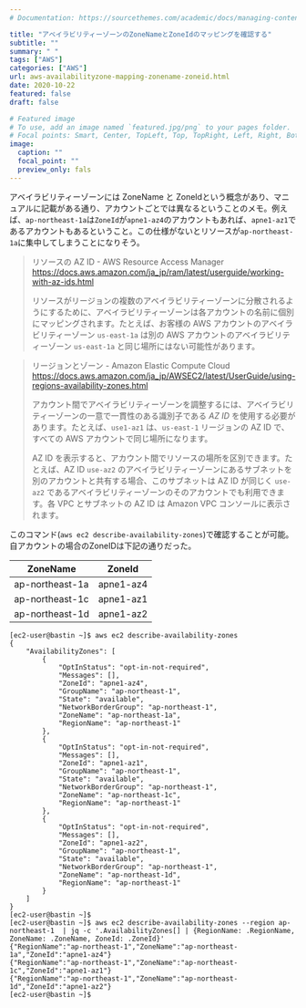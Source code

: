```yaml
---
# Documentation: https://sourcethemes.com/academic/docs/managing-content/

title: "アベイラビリティーゾーンのZoneNameとZoneIdのマッピングを確認する"
subtitle: ""
summary: " "
tags: ["AWS"]
categories: ["AWS"]
url: aws-availabilityzone-mapping-zonename-zoneid.html
date: 2020-10-22
featured: false
draft: false

# Featured image
# To use, add an image named `featured.jpg/png` to your pages folder.
# Focal points: Smart, Center, TopLeft, Top, TopRight, Left, Right, BottomLeft, Bottom, BottomRight.
image:
  caption: ""
  focal_point: ""
  preview_only: fals
---
```


アベイラビリティーゾーンには ZoneName と  ZoneIdという概念があり、マニュアルに記載がある通り、アカウントごとでは異なるということのメモ。例えば、`ap-northeast-1a`は`ZoneId`が`apne1-az4`のアカウントもあれば、`apne1-az1`であるアカウントもあるということ。この仕様がないとリソースが`ap-northeast-1a`に集中してしまうことになりそう。

> リソースの AZ ID - AWS Resource Access Manager https://docs.aws.amazon.com/ja_jp/ram/latest/userguide/working-with-az-ids.html
>
> リソースがリージョンの複数のアベイラビリティーゾーンに分散されるようにするために、アベイラビリティーゾーンは各アカウントの名前に個別にマッピングされます。たとえば、お客様の AWS アカウントのアベイラビリティーゾーン `us-east-1a` は別の AWS アカウントのアベイラビリティーゾーン `us-east-1a` と同じ場所にはない可能性があります。

> リージョンとゾーン - Amazon Elastic Compute Cloud https://docs.aws.amazon.com/ja_jp/AWSEC2/latest/UserGuide/using-regions-availability-zones.html
>
> アカウント間でアベイラビリティーゾーンを調整するには、アベイラビリティーゾーンの一意で一貫性のある識別子である *AZ ID* を使用する必要があります。たとえば、`use1-az1` は、`us-east-1` リージョンの AZ ID で、すべての AWS アカウントで同じ場所になります。
>
> AZ ID を表示すると、アカウント間でリソースの場所を区別できます。たとえば、AZ ID `use-az2` のアベイラビリティーゾーンにあるサブネットを別のアカウントと共有する場合、このサブネットは AZ ID が同じく `use-az2` であるアベイラビリティーゾーンのそのアカウントでも利用できます。各 VPC とサブネットの AZ ID は Amazon VPC コンソールに表示されます。

このコマンド(`aws ec2 describe-availability-zones`)で確認することが可能。自アカウントの場合のZoneIDは下記の通りだった。

| ZoneName        | ZoneId    |
| --------------- | --------- |
| ap-northeast-1a | apne1-az4 |
| ap-northeast-1c | apne1-az1 |
| ap-northeast-1d | apne1-az2 |

```
[ec2-user@bastin ~]$ aws ec2 describe-availability-zones
{
    "AvailabilityZones": [
        {
            "OptInStatus": "opt-in-not-required", 
            "Messages": [], 
            "ZoneId": "apne1-az4", 
            "GroupName": "ap-northeast-1", 
            "State": "available", 
            "NetworkBorderGroup": "ap-northeast-1", 
            "ZoneName": "ap-northeast-1a", 
            "RegionName": "ap-northeast-1"
        }, 
        {
            "OptInStatus": "opt-in-not-required", 
            "Messages": [], 
            "ZoneId": "apne1-az1", 
            "GroupName": "ap-northeast-1", 
            "State": "available", 
            "NetworkBorderGroup": "ap-northeast-1", 
            "ZoneName": "ap-northeast-1c", 
            "RegionName": "ap-northeast-1"
        }, 
        {
            "OptInStatus": "opt-in-not-required", 
            "Messages": [], 
            "ZoneId": "apne1-az2", 
            "GroupName": "ap-northeast-1", 
            "State": "available", 
            "NetworkBorderGroup": "ap-northeast-1", 
            "ZoneName": "ap-northeast-1d", 
            "RegionName": "ap-northeast-1"
        }
    ]
}
[ec2-user@bastin ~]$ 
[ec2-user@bastin ~]$ aws ec2 describe-availability-zones --region ap-northeast-1  | jq -c '.AvailabilityZones[] | {RegionName: .RegionName, ZoneName: .ZoneName, ZoneId: .ZoneId}'
{"RegionName":"ap-northeast-1","ZoneName":"ap-northeast-1a","ZoneId":"apne1-az4"}
{"RegionName":"ap-northeast-1","ZoneName":"ap-northeast-1c","ZoneId":"apne1-az1"}
{"RegionName":"ap-northeast-1","ZoneName":"ap-northeast-1d","ZoneId":"apne1-az2"}
[ec2-user@bastin ~]$ 
```



